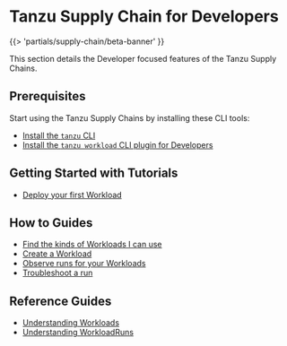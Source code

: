 # Tanzu Supply Chain for Developers

{{> 'partials/supply-chain/beta-banner' }}

This section details the Developer focused features of the Tanzu Supply Chains.

## Prerequisites
Start using the Tanzu Supply Chains by installing these CLI tools:

* [Install the `tanzu` CLI](../../../install-tanzu-cli.hbs.md#install-tanzu-cli)
* [Install the `tanzu workload` CLI plugin for Developers](./how-to/install-the-cli.hbs.md)

## Getting Started with Tutorials

* [Deploy your first Workload](./tutorials/deploy-your-first-workload.hbs.md)

## How to Guides

* [Find the kinds of Workloads I can use](./how-to/discover-workloads.hbs.md)
* [Create a Workload](./how-to/create-workloads.hbs.md)
* [Observe runs for your Workloads](./how-to/observe-runs.hbs.md)
* [Troubleshoot a run](./how-to/troubleshooting.hbs.md)

## Reference Guides

* [Understanding Workloads](./explanation/workloads.hbs.md)
* [Understanding WorkloadRuns](./explanation/workload-runs.hbs.md)

